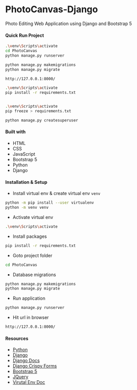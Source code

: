 # PhotoCanvas-Django
Photo Editing Web Application using Django and Bootstrap 5

#### Quick Run Project
```bash
.\venv\Scripts\activate
cd PhotoCanvas
python manage.py runserver

python manage.py makemigrations
python manage.py migrate

http://127.0.0.1:8000/

.\venv\Scripts\activate
pip install -r requirements.txt


.\venv\Scripts\activate
pip freeze > requirements.txt

python manage.py createsuperuser
```

 

#### Built with
- HTML
- CSS
- JavaScript
- Bootstrap 5
- Python
- Django
 


#### Installation & Setup
- Install virtual env & create virtual env `venv`
```bash
python -m pip install --user virtualenv
python -m venv venv
```

- Activate virtual env
```bash
.\venv\Scripts\activate
```

- Install packages
```bash
pip install -r requirements.txt
```

- Goto project folder
```bash
cd PhotoCanvas
```

- Database migrations
```bash
python manage.py makemigrations
python manage.py migrate
```

- Run application
```bash
python manage.py runserver
```
- Hit url in browser 
```bash
http://127.0.0.1:8000/
```

#### Resources
- [Python](https://www.python.org/)
- [Django](https://www.djangoproject.com/)
- [Django Docs](https://docs.djangoproject.com/en/4.1/intro/tutorial01/)
- [Django Crispy Forms](https://pypi.org/project/crispy-bootstrap5/)
- [Bootstrap 5](https://getbootstrap.com/docs/5.2/getting-started/introduction/)
- [JQuery](https://cdnjs.com/libraries/jquery)
- [Virutal Env Doc](https://virtualenv.pypa.io/en/latest/installation.html)
 
 